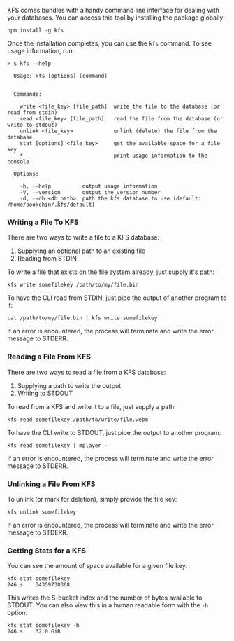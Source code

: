 KFS comes bundles with a handy command line interface for dealing with your 
databases. You can access this tool by installing the package globally:

```
npm install -g kfs
```

Once the installation completes, you can use the `kfs` command. To see usage 
information, run:

```
> $ kfs --help

  Usage: kfs [options] [command]


  Commands:

    write <file_key> [file_path]  write the file to the database (or read from stdin)
    read <file_key> [file_path]   read the file from the database (or write to stdout)
    unlink <file_key>             unlink (delete) the file from the database
    stat [options] <file_key>     get the available space for a file key
    *                             print usage information to the console

  Options:

    -h, --help          output usage information
    -V, --version       output the version number
    -d, --db <db_path>  path the kfs database to use (default: /home/bookchin/.kfs/default)

```

### Writing a File To KFS

There are two ways to write a file to a KFS database:

1. Supplying an optional path to an existing file
2. Reading from STDIN

To write a file that exists on the file system already, just supply it's path:

```
kfs write somefilekey /path/to/my/file.bin
```

To have the CLI read from STDIN, just pipe the output of another program to it:

```
cat /path/to/my/file.bin | kfs write somefilekey
```

If an error is encountered, the process will terminate and write the error 
message to STDERR.

### Reading a File From KFS

There are two ways to read a file from a KFS database:

1. Supplying a path to write the output
2. Writing to STDOUT

To read from a KFS and write it to a file, just supply a path:

```
kfs read somefilekey /path/to/write/file.webm
```

To have the CLI write to STDOUT, just pipe the output to another program:

```
kfs read somefilekey | mplayer -
```

If an error is encountered, the process will terminate and write the error 
message to STDERR.

### Unlinking a File From KFS

To unlink (or mark for deletion), simply provide the file key:

```
kfs unlink somefilekey
```

If an error is encountered, the process will terminate and write the error 
message to STDERR.

### Getting Stats for a KFS

You can see the amount of space available for a given file key:

```
kfs stat somefilekey
246.s    34359738368 
```

This writes the S-bucket index and the number of bytes available to STDOUT. 
You can also view this in a human readable form with the `-h` option:

```
kfs stat somefilekey -h
246.s    32.0 GiB
```
